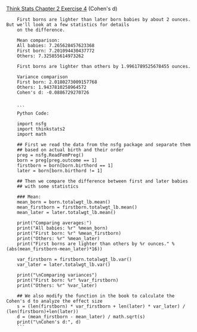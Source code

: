 [Think Stats Chapter 2 Exercise 4](http://greenteapress.com/thinkstats2/html/thinkstats2003.html#toc24) (Cohen's d)

>> 

        First borns are lighter than later born babies by about 2 ounces. But we'll look at a few statistics for details       
        on the difference.

        Mean comparison:
        All babies: 7.265628457623368
        First born: 7.201094430437772
        Others: 7.325855614973262

        First borns are lighter than others by 1.9961789525678455 ounces.

        Variance comparison
        First born: 2.0180273009157768
        Others: 1.9437810258964572
        Cohen's d: -0.0886729270726
        

        ```
        Python Code:

        import nsfg
        import thinkstats2
        import math

        ## First we read the data from the nsfg package and separate them
        ## based on actual birth and their order
        preg = nsfg.ReadFemPreg()
        born = preg[preg.outcome == 1]
        firstborn = born[born.birthord == 1]
        later = born[born.birthord != 1]

        ## Then we compare the difference between first and later babies
        ## with some statistics

        ### Mean:
        mean_born = born.totalwgt_lb.mean()
        mean_firstborn = firstborn.totalwgt_lb.mean()
        mean_later = later.totalwgt_lb.mean()

        print("Comparing averages:")
        print("All babies: %r" %mean_born)
        print("First born: %r" %mean_firstborn)
        print("Others: %r" %mean_later)
        print("First borns are lighter than others by %r ounces." %(abs(mean_firstborn-mean_later)*16))

        var_firstborn = firstborn.totalwgt_lb.var()
        var_later = later.totalwgt_lb.var()

        print("\nComparing variances")
        print("First born: %r" %var_firstborn)
        print("Others: %r" %var_later)

        ## We also modify the function in the book to calculate the Cohen's d to analyze the effect size
        s = (len(firstborn) * var_firstborn + len(later) * var_later) / (len(firstborn)+len(later))
        d = (mean_firstborn - mean_later) / math.sqrt(s)
        print("\nCohen's d:", d)
        ```
